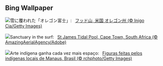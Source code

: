 ## Bing Wallpaper
![](https://www.bing.com/th?id=OHR.MtHoodOregon_JA-JP1952709545_UHD.jpg&w=1000)雪に覆われた「オレゴン富士」:&nbsp;&ensp;[フッド山, 米国 オレゴン州 (© Inigo Cia/Getty Images)](https://www.bing.com/th?id=OHR.MtHoodOregon_JA-JP1952709545_UHD.jpg)
<br><br/>
![](https://www.bing.com/th?id=OHR.StJamesPool_EN-GB2890656111_UHD.jpg&w=1000)Sanctuary in the surf:&nbsp;&ensp;[St James Tidal Pool, Cape Town, South Africa (© AmazingAerialAgency/Adobe)](https://www.bing.com/th?id=OHR.StJamesPool_EN-GB2890656111_UHD.jpg)
<br><br/>
![](https://www.bing.com/th?id=OHR.PovosIndigenas_PT-BR6197320294_UHD.jpg&w=1000)Arte indígena ganha cada vez mais espaço:&nbsp;&ensp;[Figuras feitas pelos indígenas locais de Manaus, Brasil (© rchphoto/Getty Images)](https://www.bing.com/th?id=OHR.PovosIndigenas_PT-BR6197320294_UHD.jpg)
<br><br/>
